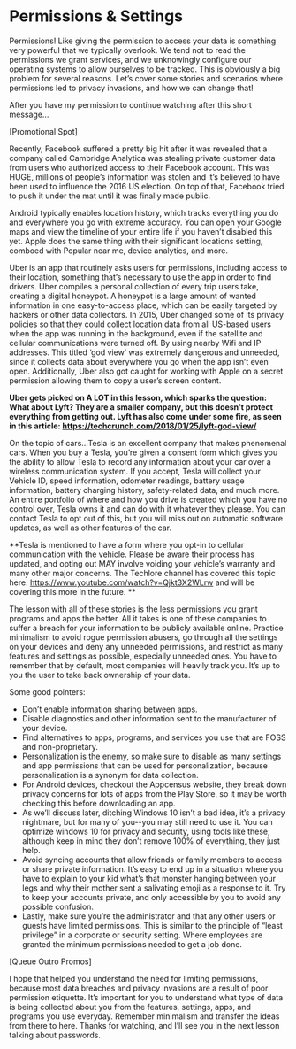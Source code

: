 # Permissions & Settings

Permissions! Like giving the permission to access your data is something very
powerful that we typically overlook. We tend not to read the permissions we grant
services, and we unknowingly configure our operating systems to allow ourselves
to be tracked. This is obviously a big problem for several reasons. Let’s cover
some stories and scenarios where permissions led to privacy invasions, and how
we can change that!

After you have my permission to continue watching after this short message…

[Promotional Spot]

Recently, Facebook suffered a pretty big hit after it was revealed that a company
called Cambridge Analytica was stealing private customer data from users who
authorized access to their Facebook account. This was HUGE, millions of people’s
information was stolen and it’s believed to have been used to influence the 2016
US election. On top of that, Facebook tried to push it under the mat until it was
finally made public.

Android typically enables location history, which tracks everything you do and
everywhere you go with extreme accuracy. You can open your Google maps and
view the timeline of your entire life if you haven’t disabled this yet. Apple does the
same thing with their significant locations setting, comboed with Popular near
me, device analytics, and more.

Uber is an app that routinely asks users for permissions, including access to their
location, something that’s necessary to use the app in order to find drivers. Uber
compiles a personal collection of every trip users take, creating a digital
honeypot. A honeypot is a large amount of wanted information in one
easy-to-access place, which can be easily targeted by hackers or other data
collectors. In 2015, Uber changed some of its privacy policies so that they could
collect location data from all US-based users when the app was running in the
background, even if the satellite and cellular communications were turned off. By
using nearby Wifi and IP addresses. This titled ‘god view’ was extremely
dangerous and unneeded, since it collects data about everywhere you go when
the app isn’t even open. Additionally, Uber also got caught for working with Apple
on a secret permission allowing them to copy a user’s screen content.

**Uber gets picked on A LOT in this lesson, which sparks the question: What about Lyft? They are a
    smaller company, but this doesn’t protect everything from getting out. Lyft has also come under
    some fire, as seen in this article: https://techcrunch.com/2018/01/25/lyft-god-view/**

On the topic of cars...Tesla is an excellent company that makes phenomenal cars.
When you buy a Tesla, you’re given a consent form which gives you the ability to
allow Tesla to record any information about your car over a wireless
communication system. If you accept, Tesla will collect your Vehicle ID, speed
information, odometer readings, battery usage information, battery charging
history, safety-related data, and much more. An entire portfolio of where and how
you drive is created which you have no control over, Tesla owns it and can do
with it whatever they please. You can contact Tesla to opt out of this, but you will
miss out on automatic software updates, as well as other features of the car.

**Tesla is mentioned to have a form where you opt-in to cellular communication with the vehicle. Please be aware their process has updated, and opting out MAY involve voiding your vehicle’s
warranty and many other major concerns. The Techlore channel has covered this topic here: https://www.youtube.com/watch?v=Qjkt3X2WLrw and will be covering this more in the future. **

The lesson with all of these stories is the less permissions you grant programs
and apps the better. All it takes is one of these companies to suffer a breach for
your information to be publicly available online. Practice minimalism to avoid
rogue permission abusers, go through all the settings on your devices and deny
any unneeded permissions, and restrict as many features and settings as
possible, especially unneeded ones. You have to remember that by default, most
companies will heavily track you. It’s up to you the user to take back ownership of
your data.

Some good pointers:
- Don’t enable information sharing between apps.
- Disable diagnostics and other information sent to the manufacturer of
your device.
- Find alternatives to apps, programs, and services you use that are FOSS
and non-proprietary.
- Personalization is the enemy, so make sure to disable as many settings and
app permissions that can be used for personalization, because
personalization is a synonym for data collection.
- For Android devices, checkout the Appcensus website, they break down
privacy concerns for lots of apps from the Play Store, so it may be worth
checking this before downloading an app.
- As we’ll discuss later, ditching Windows 10 isn’t a bad idea, it’s a privacy
nightmare, but for many of you--you may still need to use it. You can
optimize windows 10 for privacy and security, using tools like these,
although keep in mind they don’t remove 100% of everything, they just help.
- Avoid syncing accounts that allow friends or family members to access or
share private information. It’s easy to end up in a situation where you have
to explain to your kid what’s that monster hanging between your legs and
why their mother sent a salivating emoji as a response to it. Try to keep
your accounts private, and only accessible by you to avoid any possible
confusion.
- Lastly, make sure you’re the administrator and that any other users or
guests have limited permissions. This is similar to the principle of “least
privilege” in a corporate or security setting. Where employees are granted
the minimum permissions needed to get a job done.

[Queue Outro Promos]

I hope that helped you understand the need for limiting permissions, because
most data breaches and privacy invasions are a result of poor permission
etiquette. It’s important for you to understand what type of data is being
collected about you from the features, settings, apps, and programs you use
everyday. Remember minimalism and transfer the ideas from there to here.
Thanks for watching, and I’ll see you in the next lesson talking about passwords.
